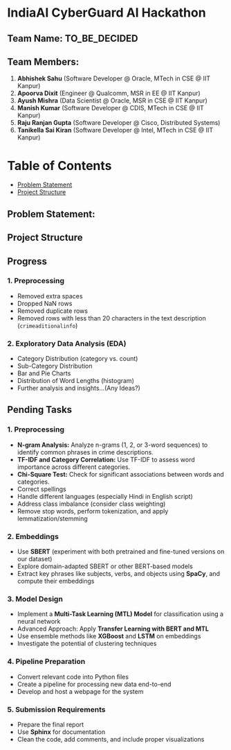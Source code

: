 # IndiaAI CyberGuard AI Hackathon

## Team Name: TO_BE_DECIDED

## Team Members:
1. **Abhishek Sahu** (Software Developer @ Oracle, MTech in CSE @ IIT Kanpur)
2. **Apoorva Dixit** (Engineer @ Qualcomm, MSR in EE @ IIT Kanpur)
3. **Ayush Mishra** (Data Scientist @ Oracle, MSR in CSE @ IIT Kanpur)
4. **Manish Kumar** (Software Developer @ CDIS, MTech in CSE @ IIT Kanpur)
5. **Raju Ranjan Gupta** (Software Developer @ Cisco, Distributed Systems)
6. **Tanikella Sai Kiran** (Software Developer @ Intel, MTech in CSE @ IIT Kanpur)

Table of Contents
=================
* [Problem Statement](#problem-statement)
* [Project Structure](#project-structure)

## Problem Statement:

## Project Structure

## Progress

### 1. Preprocessing
   - Removed extra spaces
   - Dropped NaN rows
   - Removed duplicate rows
   - Removed rows with less than 20 characters in the text description (`crimeaditionalinfo`)

### 2. Exploratory Data Analysis (EDA)
   - Category Distribution (category vs. count)
   - Sub-Category Distribution
   - Bar and Pie Charts
   - Distribution of Word Lengths (histogram)
   - Further analysis and insights...(Any Ideas?)

## Pending Tasks

### 1. Preprocessing
   - **N-gram Analysis:** Analyze n-grams (1, 2, or 3-word sequences) to identify common phrases in crime descriptions.
   - **TF-IDF and Category Correlation:** Use TF-IDF to assess word importance across different categories.
   - **Chi-Square Test:** Check for significant associations between words and categories.
   - Correct spellings
   - Handle different languages (especially Hindi in English script)
   - Address class imbalance (consider class weighting)
   - Remove stop words, perform tokenization, and apply lemmatization/stemming

### 2. Embeddings
   - Use **SBERT** (experiment with both pretrained and fine-tuned versions on our dataset)
   - Explore domain-adapted SBERT or other BERT-based models
   - Extract key phrases like subjects, verbs, and objects using **SpaCy**, and compute their embeddings

### 3. Model Design
   - Implement a **Multi-Task Learning (MTL) Model** for classification using a neural network
   - Advanced Approach: Apply **Transfer Learning with BERT and MTL**
   - Use ensemble methods like **XGBoost** and **LSTM** on embeddings
   - Investigate the potential of clustering techniques

### 4. Pipeline Preparation
   - Convert relevant code into Python files
   - Create a pipeline for processing new data end-to-end
   - Develop and host a webpage for the system

### 5. Submission Requirements
   - Prepare the final report
   - Use **Sphinx** for documentation
   - Clean the code, add comments, and include proper visualizations
